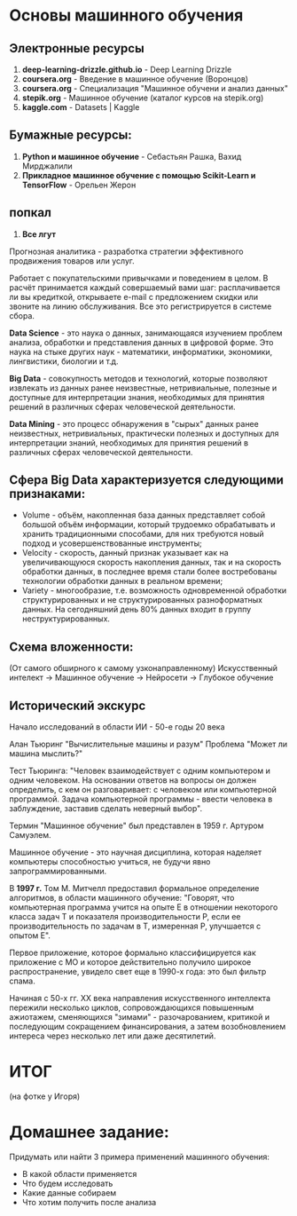 # Основы машинного обучения

## Электронные ресурсы

1. **deep-learning-drizzle.github.io** - Deep Learning Drizzle
2. **coursera.org** - Введение в машинное обучение (Воронцов)
3. **coursera.org** - Специализация "Машинное обучени и анализ данных"
4. **stepik.org** - Машинное обучение (каталог курсов на stepik.org)
5. **kaggle.com** - Datasets | Kaggle

## Бумажные ресурсы:

1. **Python и машинное обучение** - Себастьян Рашка, Вахид Мирджалили
2. **Прикладное машинное обучение с помощью Scikit-Learn и TensorFlow** - Орельен Жерон

## попкал

1. **Все лгут**

Прогнозная аналитика - разработка стратегии эффективного продвижения товаров или услуг.

Работает с покупательскими привычками и поведением в целом. В расчёт принимается каждый совершаемый вами шаг:
расплачивается ли вы кредиткой, открываете e-mail с предложением скидки или звоните на линию обслуживания.
Все это регистрируется в системе сбора.

**Data Science** - это наука о данных, занимающаяся изучением проблем анализа, обработки и представления данных в цифровой форме.
Это наука на стыке других наук - математики, информатики, экономики, лингвистики, биологии и т.д.

**Big Data** - совокупность методов и технологий, которые позволяют извлекать из данных ранее неизвестные, нетривиальные,
полезные и доступные для интерпретации знания, необходимых для принятия решений в различных сферах человеческой деятельности.

**Data Mining** - это процесс обнаружения в "сырых" данных ранее неизвестных, нетривиальных, практически полезных и доступных
для интерпретации знаний, необходимых для принятия решений в различных сферах человеческой деятельности.


## Сфера Big Data характеризуется следующими признаками:

- Volume - объём, накопленная база данных представляет собой большой объём информации, который трудоемко обрабатывать и хранить
традиционными способами, для них требуются новый подход и усовершенствованные инструменты;
- Velocity - скорость, данный признак указывает как на увеличивающуюся скорость накопления данных, так и на скорость обработки
данных, в последнее время стали более востребованы технологии обработки данных в реальном времени;
- Variety - многообразие, т.е. возможность одновременной обработки структурированных и не структурированных разноформатных
данных. На сегодняшний день 80% данных входит в группу неструктурированных.

## Схема вложенности:

(От самого обширного к самому узконаправленному)
Искусственный интелект -> Машинное обучение -> Нейросети -> Глубокое обучение

## Исторический экскурс

Начало исследований в области ИИ - 50-е годы 20 века

Алан Тьюринг "Вычислительные машины и разум"
Проблема "Может ли машина мыслить?"

Тест Тьюринга: "Человек взаимодействует с одним компьютером и одним человеком. На основании ответов на вопросы он должен определить,
с кем он разговаривает: с человеком или компьютерной программой. Задача компьютерной программы - ввести человека в заблуждение, заставив
сделать неверный выбор".

Термин "Машинное обучение" был представлен в 1959 г. Артуром Самуэлем.

Машинное обучение - это научная дисциплина, которая наделяет компьютеры способностью учиться, не будучи явно запрограммированными.

В **1997 г.** Том М. Митчелл предоставил формальное определение алгоритмов, в области машинного обучение:
"Говорят, что компьютерная программа учится на опыте Е в отношении некоторого класса задач T и показателя производительности P,
если ее производительность по задачам в Т, измеренная Р, улучшается с опытом Е".

Первое приложение, которое формально классифицируется как приложение с МО и которое действительно получило широкое распространение,
увидело свет еще в 1990-х года: это был фильтр спама.

Начиная с 50-х гг. XX века направления искусственного интеллекта пережили несколько циклов, сопровождающихся повышенным ажиотажем,
сменяющихся "зимами" - разочарованием, критикой и последующим сокращением финансирования, а затем возобновлением интереса через несколько лет
или даже десятилетий.

# ИТОГ

(на фотке у Игоря)

# Домашнее задание:

Придумать или найти 3 примера применений машинного обучения:

- В какой области применяется
- Что будем исследовать
- Какие данные собираем
- Что хотим получить после анализа
